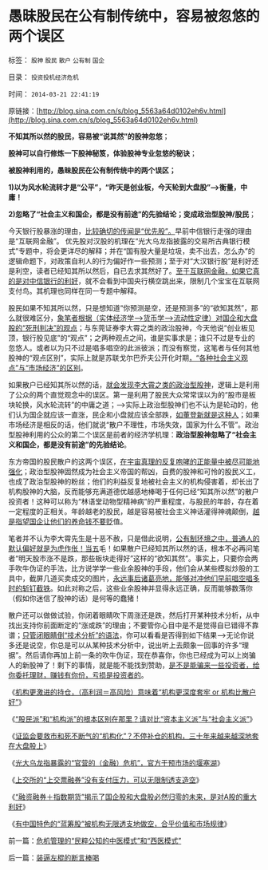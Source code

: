 # 愚昧股民在公有制传统中，容易被忽悠的两个误区

标签： `股神` `股民` `散户` `公有制` `国企` 

目录： `投资投机经济危机`

时间： `2014-03-21 22:41:19`

原链接：[http://blog.sina.com.cn/s/blog_5563a64d0102eh6v.html](http://blog.sina.com.cn/s/blog_5563a64d0102eh6v.html)

**不知其所以然的股民，容易被“说其然”的股神忽悠**；

**股神可以自行修炼一下股神秘笈，体验股神专业忽悠的秘诀**；

**被股神利用的，愚昧股民在公有制传统中的两个误区；**

**1)以为风水轮流转才是“公平”，“昨天是创业板，今天轮到大盘股”——>衡量，中庸！**

**2)忽略了“社会主义和国企，都是没有前途”的先验结论；变成政治型股神/股民**；



今天银行股暴涨的理由，[比较确切的传闻是“优先股”。](../../../2013/5/30/且慢为证监会拍马屁，请回顾中国优先股的惨烈教训.md)早前中信银行走强的理由是“互联网金融”。
优先股对汉股的机理在“光大乌龙指披露的交易所古典银行模式”专题中，将会更详尽的解释；并在“国有股大量是垃圾，卖不出去，怎么办”的逻辑命题下，对政策自利人的行为偏好作一些预测；至于对“大汉银行股”是利好还是利空，读者已经知其所以然后，自已去求其然好了。[至于互联网金融，如果它真的是对中信银行的利好](http://blog.sina.com.cn/s/blog_5563a64d0102egis.html)，就不会看到中国央行横空跳出来，限制几个宝宝在互联网支付鸟。其机理也同样在同一专题中解释。

股民如果不知其所以然，只是想知道“你预测是空，还是预测多”的“欲知其然”，那么就很难区分，[象笔者根据（实体经济学——>货币学——>流动性定律）对国企和大盘股的“死刑判决”的观点](http://blog.sina.com.cn/s/blog_5563a64d0102eh5z.html)；与东莞证券李大霄之类的政治股神，今天他说“创业板见顶，银行股见底”的“观点”；之两种观点之间，谁是实事求是；谁只不过是专业的忽悠人。或者以为只不过是唱多唱空的此派彼派；而没有察觉，这笔者与任何其他股神的“观点区别”，实际上就是苏联戈尔巴乔夫公开化时期[，“各种社会主义观点”与“市场经济”的区别](http://blog.sina.com.cn/s/blog_5563a64d0102eh1h.html)。

如果散户已经知其所以然的话，[就会发现李大霄之类的政治型股神](../../../2013/8/26/“没有房地产，没有新中国，没有高房价，没有新生活……”的信仰？.md)，逻辑上是利用了公众的两个直觉观念中的误区。第一是利用了股民大众常常误以为的“股市是板块轮换，风水轮流转”的中庸之道；——>实际上政治型股神们也不认为是轮动的，他们认为国企就应该一直涨，民企和小盘就应该全部跌，[如董登新就是这种人](../../../2009/12/10/专家教授嫌中国税收太轻，“向国际接轨”.md)；如果市场经济是相反的话，他们就说“散户不理性，市场失效，国家为什么不管”。政治型股神利用的公众的第二个误区是前者的经济学机理：**政治型股神忽略了“社会主义和国企，都是没有前途”的先验结论**。

东方帝国的股民散户的这两个误区，[在宇宙真理的反复咆哮的正能量中被尽可能地强化](../../../2013/11/13/宇宙真理强势崛起一年多，地狱法则的英明投机！.md)；政治型股神固然成为社会主义帝国的帮凶，自费的股神和可怜的股民义工，也成了政治型股神的粉丝；他们的利益反复地被社会主义的机构侵害着，却长出了机构股神的大脑，反而能够充满道德优越感地棒喝于任何已经“知其所以然”的散户投资者！这种可以称为“林语堂动物型精神病”的严重程度，与股民的年龄，存在着一定程度的正相关。年龄越老的股民，越是容易被社会主义神话灌得神魂颠倒，[越是指望国企让他们的养命钱不要贬](../../../2013/5/1/中国真正的危险不是大革命，中国应该取消官办养老制度.md)值。

笔者并不认为李大霄先生是十恶不赦，只是借此说明，[公有制环境之中，普通人的默认偏好就是为虎作伥！当五](../../../2009/8/24/先富起来的五毛义工慈善活动.md)毛！如果散户已经知其所以然的话，根本不必再问笔者“明天股市涨不是跌，那些板块走得好”这样的“欲知其然”。事实上，只要你会两手吹牛伪证的手法，比方说学学一些业余股神的手段，他们会从某些模拟炒股的工具中，截屏几道买卖成交的图片，[永远事后诸葛亮地，能够对冲他们早前唱空唱多时的斩钉截铁](../../../2011/12/28/季节性股神现象：算命神棍和股神半仙.md)。如此对称之后，这些业余股神并显得永远正确，反而能够数落你（假如你迷信了股神的话）是何等的蠢猪！

散户还可以做做试验，你闭着眼睛吹下周涨还是跌，然后打开某种技术分析，从中找出支持你前面断定的“涨或跌”的理由；不要管你心目中是不是觉得自已错得不靠谱；[只管闭眼睛倒“技术分析”的语法](../../../2011/12/29/A股百态是中国民主进程的活沙盘;中国国民民主素质确实低.md)，你可以看看是否得到如下结果——>无论你说多还是说空，你总是可以从某种技术分析中，说出听上去颇象一回事的许多“理据”。然后请你再加上前一条的吹牛伪证，现在恭喜你，你也已经成为可以上岗骗人的新股神了！剩下的事情，就是能不能找到赞助，[是不是能骗来一些投资者，给你委托理财，赚钱有你份，亏损是投资者的](../../../2011/12/28/防左，防贼，防股神.md)。



《[机构更激进的持仓，（高利润＝高风险）意味着“机构更深度套牢
or 机构比散户好”](http://blog.sina.com.cn/s/blog_5563a64d0102eh0m.html)》

《[“股民派”和“机构派”的根本区别在那里？请对比“资本主义派”与“社会主义派”](http://blog.sina.com.cn/s/blog_5563a64d0102eh1h.html)》

《[证监会要救市和死不断气的“机构化”？不停补仓的机构，三十年来越来越深地套在大盘股上](http://blog.sina.com.cn/s/blog_5563a64d0102eh24.html)》

《[光大乌龙指暴露的“官营的（金融）危机”，官方干预市场的堰塞湖](../../../2014/3/17/光大乌龙指暴露的“官营的（金融）危机”，官方干预市场的堰塞湖；.md)》

《[上交所的“上交票融券”没有支付压力，可以无限制透支造空](http://blog.sina.com.cn/s/blog_5563a64d0102eh4g.html)》

《[“融资融券＋指数期货”揭示了国企股和大盘股必然归零的未来，是对A股的重大利好](../../../2014/3/19/上交所的融券无限透支，几乎没有风险.md)》

《[有中国特色的“蓝筹股”被机构无限透支地做空，合乎价值和市场规律](http://blog.sina.com.cn/s/blog_5563a64d0102eh5z.html)》





前一篇：[危机管理的“民粹公知的中医模式”和“西医模式”](../../../2014/3/21/危机管理的“民粹公知的中医模式”和“西医模式”.md)

后一篇：[装逼左棍的断言棒喝](http://blog.sina.com.cn/s/blog_5563a64d0102eh6x.html)